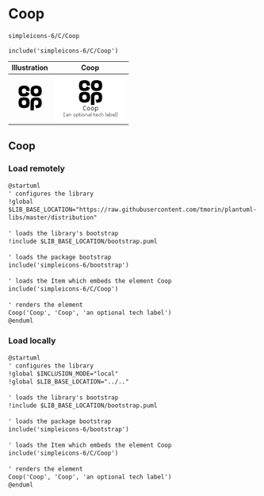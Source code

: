 # Coop


```text
simpleicons-6/C/Coop
```

```text
include('simpleicons-6/C/Coop')
```



| Illustration | Coop |
| :---: | :---: |
| ![illustration for Illustration](../../simpleicons-6/C/Coop.png) | ![illustration for Coop](../../simpleicons-6/C/Coop.Local.png) |




## Coop

### Load remotely
```plantuml
@startuml
' configures the library
!global $LIB_BASE_LOCATION="https://raw.githubusercontent.com/tmorin/plantuml-libs/master/distribution"

' loads the library's bootstrap
!include $LIB_BASE_LOCATION/bootstrap.puml

' loads the package bootstrap
include('simpleicons-6/bootstrap')

' loads the Item which embeds the element Coop
include('simpleicons-6/C/Coop')

' renders the element
Coop('Coop', 'Coop', 'an optional tech label')
@enduml
```

### Load locally
```plantuml
@startuml
' configures the library
!global $INCLUSION_MODE="local"
!global $LIB_BASE_LOCATION="../.."

' loads the library's bootstrap
!include $LIB_BASE_LOCATION/bootstrap.puml

' loads the package bootstrap
include('simpleicons-6/bootstrap')

' loads the Item which embeds the element Coop
include('simpleicons-6/C/Coop')

' renders the element
Coop('Coop', 'Coop', 'an optional tech label')
@enduml
```

